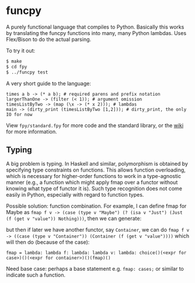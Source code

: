# funcpy

A purely functional language that compiles to Python. Basically this works by translating the funcpy functions into many, many Python lambdas. Uses Flex/Bison to do the actual parsing.

To try it out:
```bash
$ make
$ cd fpy
$ ../funcpy test
```

A very short guide to the language:
```
times a b -> (* a b); # required parens and prefix notation
largerThanOne -> (filter (< 1)); # argument omission
timesListByTwo -> (map (\x -> (* x 2))); # lambdas
main -> (dirty_print (timesListByTwo [1,2])); # dirty_print, the only IO for now
```

View `fpy/standard.fpy` for more code and the standard library, or the [wiki](https://github.com/Synook/funcpy/wiki) for more information.

## Typing

A big problem is typing. In Haskell and similar, polymorphism is obtained by specifying type constraints on functions. This allows function overloading, which is necessary for higher-order functions to work in a type-agnostic manner (e.g., a function which might apply fmap over a functor without knowing what type of functor it is). Such type recognition does not come easily in Python, especially with regard to function types.

Possible solution: function combination. For example, I can define fmap for Maybe as `fmap f v -> (case (type v "Maybe") (? (isa v "Just") (Just (f (get v "value")) Nothing)))`, then we can generate:


 but then if later we have another functor, say `Container`, we can do `fmap f v -> ((case (type v "Container")) (Container (f (get v "value"))))` which will then do (because of the case):
 ```
fmap = lambda: lambda f: lambda: lambda v: lambda: choice()(<expr for case>)()(<expr for container>)()(fmap)()
 ```

Need base case: perhaps a base statement e.g. `fmap: cases;` or similar to indicate such a function.
